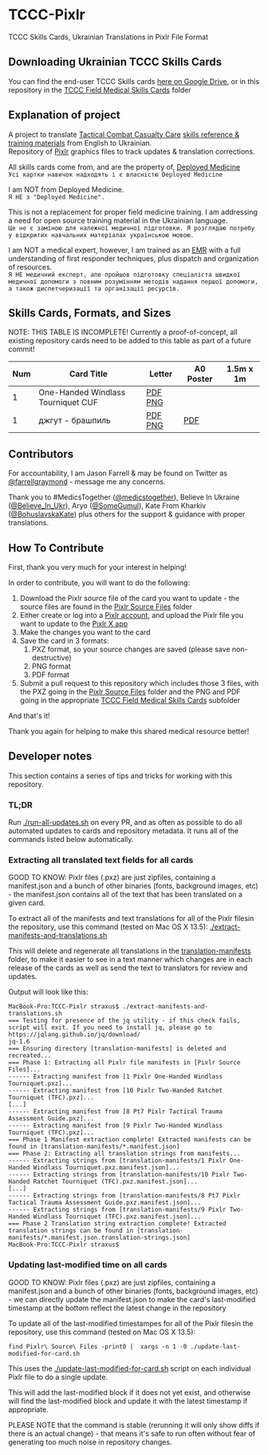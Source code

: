 # TCCC-Pixlr
TCCC Skills Cards, Ukrainian Translations in Pixlr File Format

## Downloading Ukrainian TCCC Skills Cards

You can find the end-user TCCC Skills cards [here on Google Drive](https://drive.google.com/drive/folders/173vr97nv5Xb3C8Z_sVUHjFA8SXX3cTE6), or in this repository in the [TCCC Field Medical Skills Cards](TCCC%20Field%20Medical%20Skills%20Cards%20(Бойові%20медичні%20навички)%20ENG%20-%20UKR) folder

## Explanation of project

A project to translate [Tactical Combat Casualty Care](https://en.wikipedia.org/wiki/Tactical_Combat_Casualty_Care) [skills reference & training materials](https://deployedmedicine.com/market/299/category/290) from English to Ukrainian.<br/>
Repository of [Pixlr](https://pixlr.com/) graphics files to track updates & translation corrections.

All skills cards come from, and are the property of, [Deployed Medicine](https://deployedmedicine.com)<br/>
`Усі картки навичок надходять і є власністю Deployed Medicine`

I am NOT from Deployed Medicine.<br/>
`Я НЕ з "Deployed Medicine".`

This is not a replacement for proper field medicine training. I am addressing a need for open source training material in the Ukrainian language.<br/>
`Це не є заміною для належної медичної підготовки. Я розглядаю потребу у відкритих навчальних матеріалах українською мовою.`

I am NOT a medical expert, however, I am trained as an [EMR](https://en.wikipedia.org/wiki/Emergency_medical_responder) with a full understanding of first responder techniques, plus dispatch and organization of resources.<br/>
`Я НЕ медичний експерт, але пройшов підготовку спеціаліста швидкої медичної допомоги з повним розумінням методів надання першої допомоги, а також диспетчеризації та організації ресурсів.`

## Skills Cards, Formats, and Sizes

NOTE: THIS TABLE IS INCOMPLETE! Currently a proof-of-concept, all existing repository cards need to be added to this table as part of a future commit!

| Num | Card Title | Letter | A0 Poster | 1.5m x 1m |
| --- | --- | --- | --- | --- |
| 1 | One-Handed Windlass Tourniquet CUF | [PDF](TCCC%20Field%20Medical%20Skills%20Cards%20(Бойові%20медичні%20навички)%20ENG%20-%20UKR/1.%20One-Handed%20Windlass%20Tourniquet%20CUF%20(джгут%20-%20брашпиль)%20ENG%20-%20UKR/1%20ENG%20One-Handed%20Windlass%20Tourniquet%20PDF.pdf) [PNG](TCCC%20Field%20Medical%20Skills%20Cards%20(Бойові%20медичні%20навички)%20ENG%20-%20UKR/1.%20One-Handed%20Windlass%20Tourniquet%20CUF%20(джгут%20-%20брашпиль)%20ENG%20-%20UKR/1%20ENG%20One-Handed%20Windlass%20Tourniquet%20PNG.png) | | |
| 1 | джгут - брашпиль | [PDF](TCCC%20Field%20Medical%20Skills%20Cards%20(Бойові%20медичні%20навички)%20ENG%20-%20UKR/1.%20One-Handed%20Windlass%20Tourniquet%20CUF%20(джгут%20-%20брашпиль)%20ENG%20-%20UKR/1%20UKR%20One-Handed%20Windlass%20Tourniquet%20PDF.pdf) [PNG](TCCC%20Field%20Medical%20Skills%20Cards%20(Бойові%20медичні%20навички)%20ENG%20-%20UKR/1.%20One-Handed%20Windlass%20Tourniquet%20CUF%20(джгут%20-%20брашпиль)%20ENG%20-%20UKR/1%20UKR%20One-Handed%20Windlass%20Tourniquet%20PNG.png) | [PDF](A0%20Print%20Poster%20PDF%20UKR%20Translations/1.%20A0%20PDF.pdf) | |


## Contributors

For accountability, I am Jason Farrell & may be found on Twitter as [@farrellgraymond](https://twitter.com/farrellgraymond) - message me any concerns.

Thank you to #MedicsTogether ([@medicstogether](https://twitter.com/medicstogether)), Believe In Ukraine ([@Believe_In_Ukr](https://twitter.com/Believe_In_Ukr)), Aryo ([@SomeGumul](https://twitter.com/SomeGumul)), Kate From Kharkiv ([@BohuslavskaKate](https://twitter.com/BohuslavskaKate)) plus others for the support & guidance with proper translations.

## How To Contribute

First, thank you very much for your interest in helping!

In order to contribute, you will want to do the following:

1. Download the Pixlr source file of the card you want to update - the source files are found in the [Pixlr Source Files](Pixlr%20Source%20Files) folder
1. Either create or log into a [Pixlr account](https://pixlr.com/myaccount/), and upload the Pixlr file you want to update to the [Pixlr X app](https://pixlr.com/x/)
1. Make the changes you want to the card
1. Save the card in 3 formats:
   1. PXZ format, so your source changes are saved (please save non-destructive)
   1. PNG format
   1. PDF format
1. Submit a pull request to this repository which includes those 3 files, with the PXZ going in the [Pixlr Source Files](Pixlr%20Source%20Files) folder and the PNG and PDF going in the appropriate [TCCC Field Medical Skills Cards](TCCC%20Field%20Medical%20Skills%20Cards%20(Бойові%20медичні%20навички)%20ENG%20-%20UKR) subfolder

And that's it!

Thank you again for helping to make this shared medical resource better!

## Developer notes

This section contains a series of tips and tricks for working with this repository.

### TL;DR

Run [./run-all-updates.sh](run-all-updates.sh) on every PR, and as often as possible to do all automated updates to cards and repository metadata. It runs all of the commands listed below automatically.

### Extracting all translated text fields for all cards

GOOD TO KNOW: Pixlr files (.pxz) are just zipfiles, containing a manifest.json and a bunch of other binaries (fonts, background images, etc) - the manifest.json contains all of the text that has been translated on a given card.

To extract all of the manifests and text translations for all of the Pixlr filesin the repository, use this command (tested on Mac OS X 13.5): [./extract-manifests-and-translations.sh](extract-manifests-and-translations.sh)

This will delete and regenerate all translations in the [translation-manifests](translation-manifests) folder, to make it easier to see in a text manner which changes are in each release of the cards as well as send the text to translators for review and updates.

Output will look like this:

```
MacBook-Pro:TCCC-Pixlr straxus$ ./extract-manifests-and-translations.sh 
=== Testing for presence of the jq utility - if this check fails, script will exit. If you need to install jq, please go to https://jqlang.github.io/jq/download/
jq-1.6
=== Ensuring directory [translation-manifests] is deleted and recreated...
=== Phase 1: Extracting all Pixlr file manifests in [Pixlr Source Files]...
------ Extracting manifest from [1 Pixlr One-Handed Windlass Tourniquet.pxz]...
------ Extracting manifest from [10 Pixlr Two-Handed Ratchet Tourniquet (TFC).pxz]...
[...]
------ Extracting manifest from [8 Pt7 Pixlr Tactical Trauma Assessment Guide.pxz]...
------ Extracting manifest from [9 Pixlr Two-Handed Windlass Tourniquet (TFC).pxz]...
=== Phase 1 Manifest extraction complete! Extracted manifests can be found in [translation-manifests/*.manifest.json]
=== Phase 2: Extracting all translation strings from manifests...
------ Extracting strings from [translation-manifests/1 Pixlr One-Handed Windlass Tourniquet.pxz.manifest.json]...
------ Extracting strings from [translation-manifests/10 Pixlr Two-Handed Ratchet Tourniquet (TFC).pxz.manifest.json]...
[...]
------ Extracting strings from [translation-manifests/8 Pt7 Pixlr Tactical Trauma Assessment Guide.pxz.manifest.json]...
------ Extracting strings from [translation-manifests/9 Pixlr Two-Handed Windlass Tourniquet (TFC).pxz.manifest.json]...
=== Phase 2 Translation string extraction complete! Extracted translation strings can be found in [translation-manifests/*.manifest.json.translation-strings.json]
MacBook-Pro:TCCC-Pixlr straxus$
```

### Updating last-modified time on all cards

GOOD TO KNOW: Pixlr files (.pxz) are just zipfiles, containing a manifest.json and a bunch of other binaries (fonts, background images, etc) - we can directly update the manifest.json to make the card's last-modified timestamp at the bottom reflect the latest change in the repository

To update all of the last-modified timestampes for all of the Pixlr filesin the repository, use this command (tested on Mac OS X 13.5): 
```
find Pixlr\ Source\ Files -print0 |  xargs -n 1 -0 ./update-last-modified-for-card.sh
```

This uses the [./update-last-modified-for-card.sh](update-last-modified-for-card.sh) script on each individual Pixlr file to do a single update.

This will add the last-modified block if it does not yet exist, and otherwise will find the last-modified block and update it with the latest timestamp if appropriate.

PLEASE NOTE that the command is stable (rerunning it will only show diffs if there is an actual change) - that means it's safe to run often without fear of generating too much noise in repository changes.